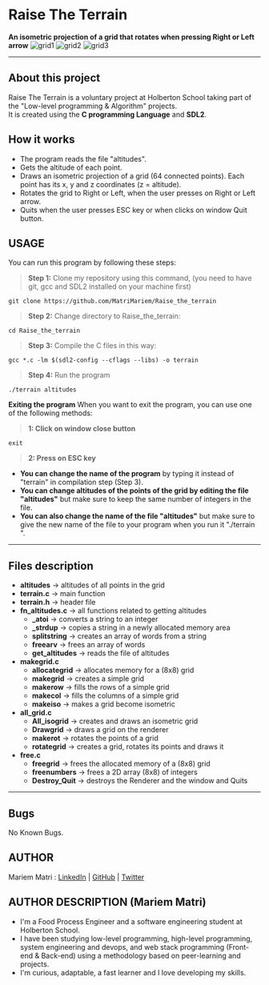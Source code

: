 # Raise The Terrain
**An isometric projection of a grid that rotates when pressing Right or Left arrow**
![grid1](/grid1.png)
![grid2](/grid2.png)
![grid3](/grid3.png)
****
## About this project
Raise The Terrain is a voluntary project at Holberton School taking part of the "Low-level programming & Algorithm" projects.\
It is created using the **C programming Language** and **SDL2**.
## How it works
 - The program reads the file "altitudes".
 - Gets the altitude of each point.
 - Draws an isometric projection of a grid (64 connected points). Each point has its x, y and z coordinates (z = altitude).
 - Rotates the grid to Right or Left, when the user presses on Right or Left arrow.
 - Quits when the user presses ESC key or when clicks on window Quit button.
## USAGE
You can run this program by following these steps:
> **Step 1:** Clone my repository using this command, (you need to have git, gcc and SDL2 installed on your machine first)
````
git clone https://github.com/MatriMariem/Raise_the_terrain
````
> **Step 2:** Change directory to Raise_the_terrain:
````
cd Raise_the_terrain
````
> **Step 3:** Compile the C files in this way:
````
gcc *.c -lm $(sdl2-config --cflags --libs) -o terrain
````
> **Step 4:** Run the program
````
./terrain altitudes
````
**Exiting the program**
When you want to exit the program, you can use one of the following methods:
> **1: Click on window close button**
````
exit
````
> **2: Press on ESC key**
 - **You can change the name of the program** by typing it instead of "terrain" in compilation step (Step 3).
 - **You can change altitudes of the points of the grid by editing the file "altitudes"** but make sure to keep the same number of integers in the file.
 - **You can also change the name of the file "altitudes"** but make sure to give the new name of the file to your program when you run it "./terrain <new name>".
****
## Files description
 - **altitudes** -> altitudes of all points in the grid
 - **terrain.c** -> main function
 - **terrain.h** -> header file
 - **fn_altitudes.c** -> all functions related to getting altitudes
 	- **_atoi** -> converts a string to an integer
	- **_strdup** -> copies a string in a newly allocated memory area
	- **splitstring** -> creates an array of words from a string
	- **freearv** -> frees an array of words
	- **get_altitudes** -> reads the file of altitudes
 - **makegrid.c**
 	- **allocategrid** -> allocates memory for a (8x8) grid
	- **makegrid** -> creates a simple grid
	- **makerow** -> fills the rows of a simple grid
	- **makecol** -> fills the columns of a simple grid
	- **makeiso** -> makes a grid become isometric
 - **all_grid.c**
 	- **All_isogrid** -> creates and draws an isometric grid
	- **Drawgrid** -> draws a grid on the renderer
	- **makerot** -> rotates the points of a grid
	- **rotategrid** -> creates a grid, rotates its points and draws it
 - **free.c**
	- **freegrid** -> frees the allocated memory of a (8x8) grid
	- **freenumbers** -> frees a 2D array (8x8) of integers
	- **Destroy_Quit** -> destroys the Renderer and the window and Quits
****
## Bugs
No Known Bugs.
## AUTHOR
Mariem Matri : [LinkedIn] | [GitHub] | [Twitter]

[LinkedIn]: <https://www.linkedin.com/in/mariem-matri-249620178>
[GitHub]: <https://github.com/MatriMariem>
[Twitter]: <https://twitter.com/MatriMariem>

## AUTHOR DESCRIPTION (Mariem Matri)
 - I'm a Food Process Engineer and a software engineering student at Holberton School.
  - I have been studying low-level programming, high-level
 programming, system engineering and devops, and web
 stack programming (Front-end & Back-end) using a
 methodology based on peer-learning and projects.
  - I'm curious, adaptable, a fast learner and I love developing
 my skills.
